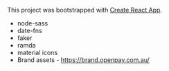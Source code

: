 This project was bootstrapped with [Create React App](https://github.com/facebook/create-react-app).

- node-sass
- date-fns
- faker
- ramda
- material icons
- Brand assets - https://brand.openpay.com.au/
